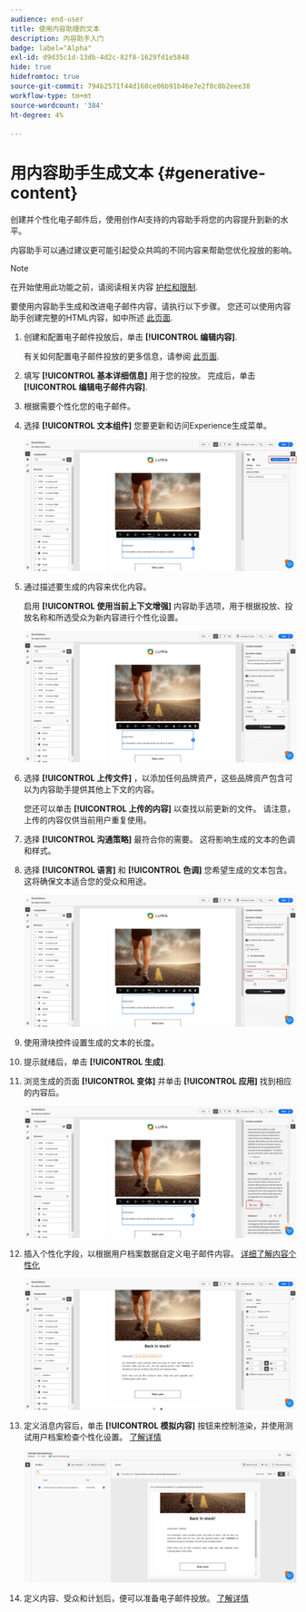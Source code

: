 ```yaml
---
audience: end-user
title: 使用内容助理的文本
description: 内容助手入门
badge: label="Alpha"
exl-id: d9d35c1d-13db-4d2c-82f8-1629fd1e5848
hide: true
hidefromtoc: true
source-git-commit: 794b2571f44d160ce06b91b46e7e2f0c8b2eee38
workflow-type: tm+mt
source-wordcount: '384'
ht-degree: 4%

---
```


# 用内容助手生成文本 {#generative-content}

创建并个性化电子邮件后，使用创作AI支持的内容助手将您的内容提升到新的水平。

内容助手可以通过建议更可能引起受众共鸣的不同内容来帮助您优化投放的影响。

>[!NOTE]
>
>在开始使用此功能之前，请阅读相关内容 [护栏和限制](generative-gs.md#guardrails-and-limitations).

要使用内容助手生成和改进电子邮件内容，请执行以下步骤。 您还可以使用内容助手创建完整的HTML内容，如中所述 [此页面](generative-email.md).

1. 创建和配置电子邮件投放后，单击 **[!UICONTROL 编辑内容]**.

   有关如何配置电子邮件投放的更多信息，请参阅 [此页面](../content/create-email-content.md).

1. 填写 **[!UICONTROL 基本详细信息]** 用于您的投放。 完成后，单击 **[!UICONTROL 编辑电子邮件内容]**.

1. 根据需要个性化您的电子邮件。

1. 选择 **[!UICONTROL 文本组件]** 您要更新和访问Experience生成菜单。

   ![](assets/text-genai-1.png)

1. 通过描述要生成的内容来优化内容。

   启用 **[!UICONTROL 使用当前上下文增强]** 内容助手选项，用于根据投放、投放名称和所选受众为新内容进行个性化设置。

   ![](assets/text-genai-3.png)

1. 选择 **[!UICONTROL 上传文件]** ，以添加任何品牌资产，这些品牌资产包含可以为内容助手提供其他上下文的内容。

   您还可以单击 **[!UICONTROL 上传的内容]** 以查找以前更新的文件。 请注意，上传的内容仅供当前用户重复使用。

1. 选择 **[!UICONTROL 沟通策略]** 最符合你的需要。 这将影响生成的文本的色调和样式。

1. 选择 **[!UICONTROL 语言]** 和 **[!UICONTROL 色调]** 您希望生成的文本包含。 这将确保文本适合您的受众和用途。

   ![](assets/text-genai-4.png)

1. 使用滑块控件设置生成的文本的长度。

1. 提示就绪后，单击 **[!UICONTROL 生成]**.

1. 浏览生成的页面 **[!UICONTROL 变体]** 并单击 **[!UICONTROL 应用]** 找到相应的内容后。

   ![](assets/text-genai-5.png)

1. 插入个性化字段，以根据用户档案数据自定义电子邮件内容。 [详细了解内容个性化](../personalization/personalize.md)

   ![](assets/text-genai-6.png)

1. 定义消息内容后，单击 **[!UICONTROL 模拟内容]** 按钮来控制渲染，并使用测试用户档案检查个性化设置。 [了解详情](../preview-test/preview-content.md)

   ![](assets/text-genai-7.png)

1. 定义内容、受众和计划后，便可以准备电子邮件投放。 [了解详情](../monitor/prepare-send.md)
